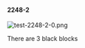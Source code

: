 #### 2248-2
![test-2248-2-0.png](https://github.com/lil-lab/nlvr/raw/master/nlvr/test/images/6/test-2248-2-0.png "test-2248-2-0.png")

There are 3 black blocks